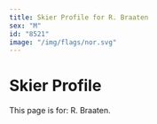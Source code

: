 ```yaml
---
title: Skier Profile for R. Braaten
sex: "M"
id: "8521"
image: "/img/flags/nor.svg" 
---
```


# Skier Profile

This page is for: R. Braaten.
    